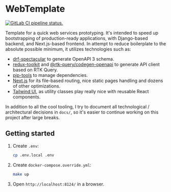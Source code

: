 # WebTemplate

[![GitLab CI pipeline status.][pipeline-image]][pipeline-url]

Template for a quick web services prototyping. It's intended to speed up bootstrapping
of production-ready applications, with Django-based backend, and Next.js-based frontend.
In attempt to reduce boilerplate to the absolute possible minimum, it utilizes technologies such as:

- [drf-spectacular](https://github.com/tfranzel/drf-spectacular) to generate OpenAPI 3 schema.
- [redux-toolkit](https://github.com/reduxjs/redux-toolkit) and [@rtk-query/codegen-openapi](https://redux-toolkit.js.org/rtk-query/usage/code-generation#openapi) to generate API client based on RTK Query.
- [pip-tools](https://github.com/jazzband/pip-tools) to manage dependencies.
- [Next.js](https://nextjs.org/) for its file-based routing, nice static pages handling and dozens of other optimizations.
- [Tailwind UI](https://tailwindui.com), as utility classes play really nice with reusable React components.

In addition to all the cool tooling, I try to document all technological / architectural decisions in `docs/`, so it's easier
to continue working on this project after large breaks.

## Getting started

1. Create `.env`:

    ```bash
    cp .env.local .env
    ```

1. Create `docker-compose.override.yml`:

    ```bash
    make up
    ```

1. Open `http://localhost:8124/` in a browser.

<!-- Badges -->

[pipeline-image]: https://gitlab.com/0x29a/web_template/badges/master/pipeline.svg
[pipeline-url]: https://gitlab.com/0x29a/web_template/-/pipelines
